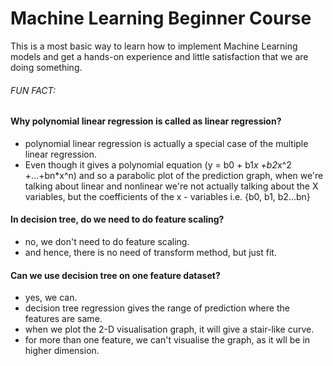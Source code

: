 # Machine Learning Beginner Course 
This is a most basic way to learn how to implement Machine Learning models and get a hands-on experience and little satisfaction that we are doing something.

###### FUN FACT:
#### Why polynomial linear regression is called as linear regression?
- polynomial linear regression is actually a special case of the multiple linear regression.
- Even though it gives a polynomial equation (y = b0 + b1*x +b2*x^2 +...+bn*x^n) and so a parabolic plot of the prediction graph, when we're talking about linear and nonlinear we're not actually talking about the X variables, but the coefficients of the x - variables i.e. {b0, b1, b2...bn}
 
#### In decision tree, do we need to do feature scaling?
- no, we don't need to do feature scaling.
- and hence, there is no need of transform method, but just fit.
#### Can we use decision tree on one feature dataset?
- yes, we can. 
- decision tree regression gives the range of prediction where the features are same.
- when we plot the 2-D visualisation graph, it will give a stair-like curve.
- for more than one feature, we can't visualise the graph, as it wll be in higher dimension.
